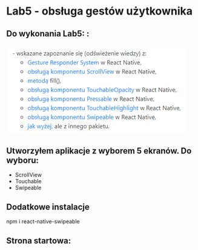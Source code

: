 # Lab5 - obsługa gestów użytkownika

## Do wykonania Lab5: :

### ![](images/1.PNG)

## Utworzyłem aplikacje z wyborem 5 ekranów. Do wyboru:

- ScrollView
- Touchable
- Swipeable

## Dodatkowe instalacje

npm i react-native-swipeable

## Strona startowa:

